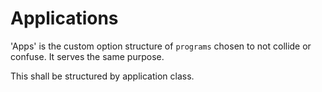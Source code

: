 # Applications

'Apps' is the custom option structure of `programs` chosen to not collide or confuse.  It serves the same purpose.

This shall be structured by application class.